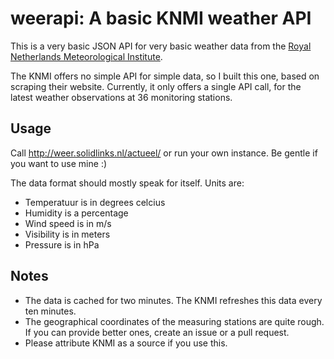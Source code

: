 # weerapi: A basic KNMI weather API

This is a very basic JSON API for very basic weather data from the
[Royal Netherlands Meteorological Institute](http://www.knmi.nl/index_en.html).

The KNMI offers no simple API for simple data, so I built this one, based on scraping their website.
Currently, it only offers a single API call, for the latest weather observations at 36 monitoring stations.

## Usage

Call http://weer.solidlinks.nl/actueel/ or run your own instance. Be gentle if you want to use mine :)

The data format should mostly speak for itself. Units are:

* Temperatuur is in degrees celcius
* Humidity is a percentage
* Wind speed is in m/s
* Visibility is in meters
* Pressure is in hPa

## Notes

* The data is cached for two minutes. The KNMI refreshes this data every ten minutes.
* The geographical coordinates of the measuring stations are quite rough. If you can provide better ones,
  create an issue or a pull request.
* Please attribute KNMI as a source if you use this.